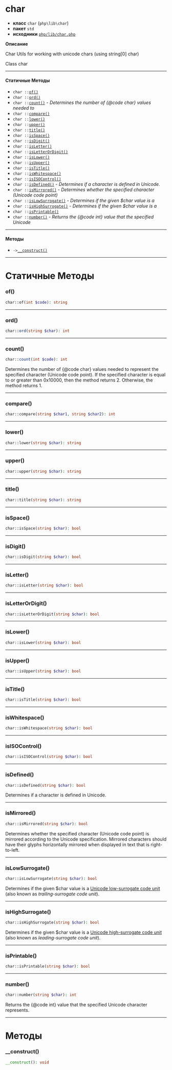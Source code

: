 # char

- **класс** `char` (`php\lib\char`)
- **пакет** `std`
- **исходники** [`php/lib/char.php`](./src/main/resources/JPHP-INF/sdk/php/lib/char.php)

**Описание**

Char Utils for working with unicode chars
(using string[0] char)

Class char

---

#### Статичные Методы

- `char ::`[`of()`](#method-of)
- `char ::`[`ord()`](#method-ord)
- `char ::`[`count()`](#method-count) - _Determines the number of {@code char} values needed to_
- `char ::`[`compare()`](#method-compare)
- `char ::`[`lower()`](#method-lower)
- `char ::`[`upper()`](#method-upper)
- `char ::`[`title()`](#method-title)
- `char ::`[`isSpace()`](#method-isspace)
- `char ::`[`isDigit()`](#method-isdigit)
- `char ::`[`isLetter()`](#method-isletter)
- `char ::`[`isLetterOrDigit()`](#method-isletterordigit)
- `char ::`[`isLower()`](#method-islower)
- `char ::`[`isUpper()`](#method-isupper)
- `char ::`[`isTitle()`](#method-istitle)
- `char ::`[`isWhitespace()`](#method-iswhitespace)
- `char ::`[`isISOControl()`](#method-isisocontrol)
- `char ::`[`isDefined()`](#method-isdefined) - _Determines if a character is defined in Unicode._
- `char ::`[`isMirrored()`](#method-ismirrored) - _Determines whether the specified character (Unicode code point)_
- `char ::`[`isLowSurrogate()`](#method-islowsurrogate) - _Determines if the given $char value is a_
- `char ::`[`isHighSurrogate()`](#method-ishighsurrogate) - _Determines if the given $char value is a_
- `char ::`[`isPrintable()`](#method-isprintable)
- `char ::`[`number()`](#method-number) - _Returns the {@code int} value that the specified Unicode_

---

#### Методы

- `->`[`__construct()`](#method-__construct)

---
# Статичные Методы

<a name="method-of"></a>

### of()
```php
char::of(int $code): string
```

---

<a name="method-ord"></a>

### ord()
```php
char::ord(string $char): int
```

---

<a name="method-count"></a>

### count()
```php
char::count(int $code): int
```
Determines the number of {@code char} values needed to
represent the specified character (Unicode code point). If the
specified character is equal to or greater than 0x10000, then
the method returns 2. Otherwise, the method returns 1.

---

<a name="method-compare"></a>

### compare()
```php
char::compare(string $char1, string $char2): int
```

---

<a name="method-lower"></a>

### lower()
```php
char::lower(string $char): string
```

---

<a name="method-upper"></a>

### upper()
```php
char::upper(string $char): string
```

---

<a name="method-title"></a>

### title()
```php
char::title(string $char): string
```

---

<a name="method-isspace"></a>

### isSpace()
```php
char::isSpace(string $char): bool
```

---

<a name="method-isdigit"></a>

### isDigit()
```php
char::isDigit(string $char): bool
```

---

<a name="method-isletter"></a>

### isLetter()
```php
char::isLetter(string $char): bool
```

---

<a name="method-isletterordigit"></a>

### isLetterOrDigit()
```php
char::isLetterOrDigit(string $char): bool
```

---

<a name="method-islower"></a>

### isLower()
```php
char::isLower(string $char): bool
```

---

<a name="method-isupper"></a>

### isUpper()
```php
char::isUpper(string $char): bool
```

---

<a name="method-istitle"></a>

### isTitle()
```php
char::isTitle(string $char): bool
```

---

<a name="method-iswhitespace"></a>

### isWhitespace()
```php
char::isWhitespace(string $char): bool
```

---

<a name="method-isisocontrol"></a>

### isISOControl()
```php
char::isISOControl(string $char): bool
```

---

<a name="method-isdefined"></a>

### isDefined()
```php
char::isDefined(string $char): bool
```
Determines if a character is defined in Unicode.

---

<a name="method-ismirrored"></a>

### isMirrored()
```php
char::isMirrored(string $char): bool
```
Determines whether the specified character (Unicode code point)
is mirrored according to the Unicode specification.  Mirrored
characters should have their glyphs horizontally mirrored when
displayed in text that is right-to-left.

---

<a name="method-islowsurrogate"></a>

### isLowSurrogate()
```php
char::isLowSurrogate(string $char): bool
```
Determines if the given $char value is a
<a href="http://www.unicode.org/glossary/#low_surrogate_code_unit">
Unicode low-surrogate code unit</a>
(also known as <i>trailing-surrogate code unit</i>).

---

<a name="method-ishighsurrogate"></a>

### isHighSurrogate()
```php
char::isHighSurrogate(string $char): bool
```
Determines if the given $char value is a
<a href="http://www.unicode.org/glossary/#high_surrogate_code_unit">
Unicode high-surrogate code unit</a>
(also known as <i>leading-surrogate code unit</i>).

---

<a name="method-isprintable"></a>

### isPrintable()
```php
char::isPrintable(string $char): bool
```

---

<a name="method-number"></a>

### number()
```php
char::number(string $char): int
```
Returns the {@code int} value that the specified Unicode
character represents.

---
# Методы

<a name="method-__construct"></a>

### __construct()
```php
__construct(): void
```